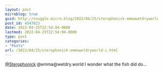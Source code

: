 ```yaml
---
layout: post
microblog: true
guid: http://snuggle.micro.blog/2022/04/25/sterophonick-emmawetdryworld-i.html
post_id: 4547023
date: 2022-04-25T22:54:04-0000
lastmod: 2022-04-25T22:54:04-0000
type: post
categories:
- "Posts"
url: /2022/04/25/sterophonick-emmawetdryworld-i.html
---
```

<p><span class="h-card" translate="no"><a href="https://tech.lgbt/@Sterophonick" class="u-url mention">@<span>Sterophonick</span></a></span> @emma@wetdry.world I wonder what the fish did do…</p>
